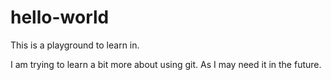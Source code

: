 # hello-world
This is a playground to learn in.

I am trying to learn a bit more about using git.
As I may need it in the future.